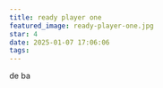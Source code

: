 ```yaml
---
title: ready player one
featured_image: ready-player-one.jpg
star: 4
date: 2025-01-07 17:06:06
tags:
---
```

de ba
